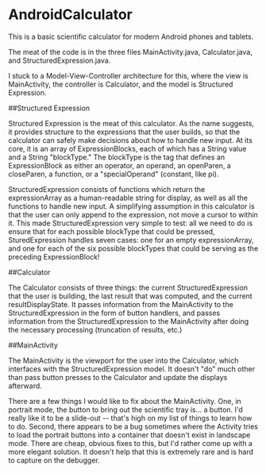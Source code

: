 AndroidCalculator
=================

This is a basic scientific calculator for modern Android phones and tablets.

The meat of the code is in the three files MainActivity.java, Calculator.java, and StructuredExpression.java.

I stuck to a Model-View-Controller architecture for this, where the view is MainActivity, the controller is Calculator, and the model is Structured Expression.

##Structured Expression

Structured Expression is the meat of this calculator. As the name suggests, it provides structure to the expressions that the user builds, so that the calculator can safely make decisions about how to handle new input. At its core, it is an array of ExpressionBlocks, each of which has a String value and a String "blockType." The blockType is the tag that defines an ExpressionBlock as either an operator, an operand, an openParen, a closeParen, a function, or a "specialOperand" (constant, like pi).

StructuredExpression consists of functions which return the expressionArray as a human-readable string for display, as well as all the functions to handle new input. A simplifying assumption in this calculator is that the user can only append to the expression, not move a cursor to within it. This made StructuredExpression very simple to test: all we need to do is ensure that for each possible blockType that could be pressed, SturedExpression handles seven cases: one for an empty expressionArray, and one for each of the six possible blockTypes that could be serving as the preceding ExpressionBlock!

##Calculator

The Calculator consists of three things: the current StructuredExpression that the user is building, the last result that was computed, and the current resultDisplayState. It passes information from the MainActivity to the StructuredExpression in the form of button handlers, and passes information from the StructuredExpression to the MainActivity after doing the necessary processing (truncation of results, etc.)

##MainActivity

The MainActivity is the viewport for the user into the Calculator, which interfaces with the StructuredExpression model. It doesn't "do" much other than pass button presses to the Calculator and update the displays afterward.

There are a few things I would like to fix about the MainActivity. One, in portrait mode, the button to bring out the scientific tray is... a button. I'd really like it to be a slide-out -- that's high on my list of things to learn how to do. Second, there appears to be a bug sometimes where the Activity tries to load the portrait buttons into a container that doesn't exist in landscape mode. There are cheap, obvious fixes to this, but I'd rather come up with a more elegant solution. It doesn't help that this is extremely rare and is hard to capture on the debugger.
